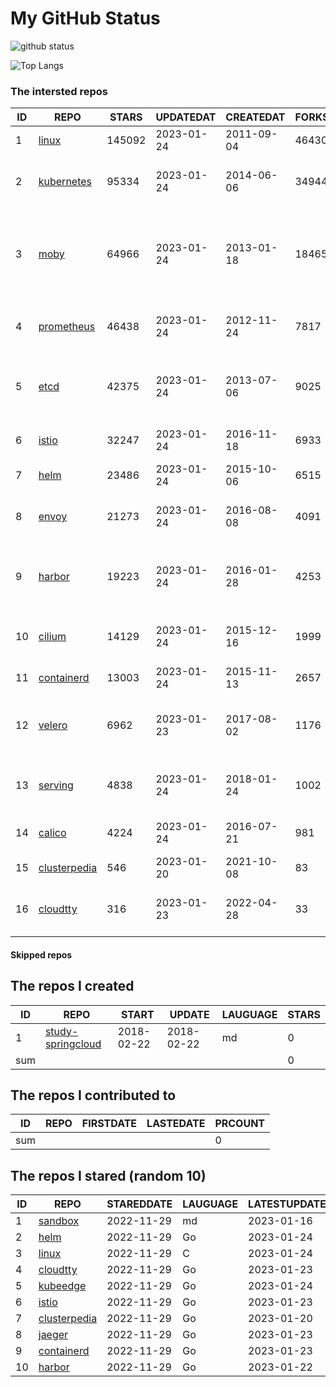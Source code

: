 # My GitHub Status

<img src="https://github-readme-stats-1.yihong0618.vercel.app/api?username=daoqingniu&show_icons=true&&&hide_title=true&count_private=true" alt="github status" />

![Top Langs](https://github-readme-stats-1.yihong0618.vercel.app/api/top-langs/?username=daoqingniu&layout=compact)

<!--START_SECTION:github_repos-->
### The intersted repos
| ID |                              REPO                               | STARS  | UPDATEDAT  | CREATEDAT  | FORKSCOUNT |                                              DESCRIPTIONS                                              |
|----|-----------------------------------------------------------------|--------|------------|------------|------------|--------------------------------------------------------------------------------------------------------|
|  1 | [linux](https://github.com/torvalds/linux)                      | 145092 | 2023-01-24 | 2011-09-04 |      46430 | Linux kernel source tree                                                                               |
|  2 | [kubernetes](https://github.com/kubernetes/kubernetes)          |  95334 | 2023-01-24 | 2014-06-06 |      34944 | Production-Grade Container Scheduling and Management                                                   |
|  3 | [moby](https://github.com/moby/moby)                            |  64966 | 2023-01-24 | 2013-01-18 |      18465 | Moby Project - a collaborative project for the container ecosystem to assemble container-based systems |
|  4 | [prometheus](https://github.com/prometheus/prometheus)          |  46438 | 2023-01-24 | 2012-11-24 |       7817 | The Prometheus monitoring system and time series database.                                             |
|  5 | [etcd](https://github.com/etcd-io/etcd)                         |  42375 | 2023-01-24 | 2013-07-06 |       9025 | Distributed reliable key-value store for the most critical data of a distributed system                |
|  6 | [istio](https://github.com/istio/istio)                         |  32247 | 2023-01-24 | 2016-11-18 |       6933 | Connect, secure, control, and observe services.                                                        |
|  7 | [helm](https://github.com/helm/helm)                            |  23486 | 2023-01-24 | 2015-10-06 |       6515 | The Kubernetes Package Manager                                                                         |
|  8 | [envoy](https://github.com/envoyproxy/envoy)                    |  21273 | 2023-01-24 | 2016-08-08 |       4091 | Cloud-native high-performance edge/middle/service proxy                                                |
|  9 | [harbor](https://github.com/goharbor/harbor)                    |  19223 | 2023-01-24 | 2016-01-28 |       4253 | An open source trusted cloud native registry project that stores, signs, and scans content.            |
| 10 | [cilium](https://github.com/cilium/cilium)                      |  14129 | 2023-01-24 | 2015-12-16 |       1999 | eBPF-based Networking, Security, and Observability                                                     |
| 11 | [containerd](https://github.com/containerd/containerd)          |  13003 | 2023-01-24 | 2015-11-13 |       2657 | An open and reliable container runtime                                                                 |
| 12 | [velero](https://github.com/vmware-tanzu/velero)                |   6962 | 2023-01-23 | 2017-08-02 |       1176 | Backup and migrate Kubernetes applications and their persistent volumes                                |
| 13 | [serving](https://github.com/knative/serving)                   |   4838 | 2023-01-24 | 2018-01-24 |       1002 | Kubernetes-based, scale-to-zero, request-driven compute                                                |
| 14 | [calico](https://github.com/projectcalico/calico)               |   4224 | 2023-01-24 | 2016-07-21 |        981 | Cloud native networking and network security                                                           |
| 15 | [clusterpedia](https://github.com/clusterpedia-io/clusterpedia) |    546 | 2023-01-20 | 2021-10-08 |         83 | The Encyclopedia of Kubernetes clusters                                                                |
| 16 | [cloudtty](https://github.com/cloudtty/cloudtty)                |    316 | 2023-01-23 | 2022-04-28 |         33 | A Friendly Kubernetes CloudShell (Web Terminal) !                                                      |



#### Skipped repos
<!--END_SECTION:github_repos-->

<!--START_SECTION:my_github-->
## The repos I created
| ID  |                                 REPO                                 |   START    |   UPDATE   | LAUGUAGE | STARS |
|-----|----------------------------------------------------------------------|------------|------------|----------|-------|
|   1 | [study-springcloud](https://github.com/daoqingniu/study-springcloud) | 2018-02-22 | 2018-02-22 | md       |     0 |
| sum |                                                                      |            |            |          |     0 |

## The repos I contributed to
| ID  | REPO | FIRSTDATE | LASTEDATE | PRCOUNT |
|-----|------|-----------|-----------|---------|
| sum |      |           |           |       0 |

## The repos I stared (random 10)
| ID |                              REPO                               | STAREDDATE | LAUGUAGE | LATESTUPDATE |
|----|-----------------------------------------------------------------|------------|----------|--------------|
|  1 | [sandbox](https://github.com/cncf/sandbox)                      | 2022-11-29 | md       | 2023-01-16   |
|  2 | [helm](https://github.com/helm/helm)                            | 2022-11-29 | Go       | 2023-01-24   |
|  3 | [linux](https://github.com/torvalds/linux)                      | 2022-11-29 | C        | 2023-01-24   |
|  4 | [cloudtty](https://github.com/cloudtty/cloudtty)                | 2022-11-29 | Go       | 2023-01-23   |
|  5 | [kubeedge](https://github.com/kubeedge/kubeedge)                | 2022-11-29 | Go       | 2023-01-24   |
|  6 | [istio](https://github.com/istio/istio)                         | 2022-11-29 | Go       | 2023-01-23   |
|  7 | [clusterpedia](https://github.com/clusterpedia-io/clusterpedia) | 2022-11-29 | Go       | 2023-01-20   |
|  8 | [jaeger](https://github.com/jaegertracing/jaeger)               | 2022-11-29 | Go       | 2023-01-23   |
|  9 | [containerd](https://github.com/containerd/containerd)          | 2022-11-29 | Go       | 2023-01-23   |
| 10 | [harbor](https://github.com/goharbor/harbor)                    | 2022-11-29 | Go       | 2023-01-22   |

<!--END_SECTION:my_github-->

